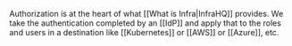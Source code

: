 Authorization is at the heart of what [[What is Infra|InfraHQ]] provides. We take the authentication completed by an [[IdP]] and apply that to the roles and users in a destination like [[Kubernetes]] or [[AWS]] or [[Azure]], etc.